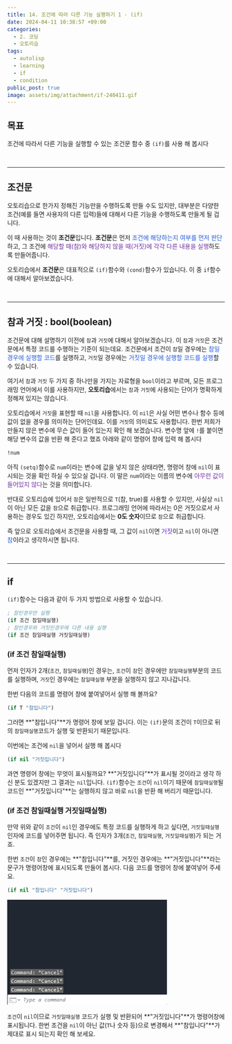 ```yaml
---
title: 14. 조건에 따라 다른 기능 실행하기 1 - (if)
date: 2024-04-11 10:38:57 +09:00
categories:
  - 2. 코딩
  - 오토리습
tags:
  - autolisp
  - learning
  - if
  - condition
public_post: true
image: assets/img/attachment/if-240411.gif
---
```

## 목표
조건에 따라서 다른 기능을 실행할 수 있는 조건문 함수 중 `(if)`를 사용 해 봅시다

<br>
<hr>

## 조건문

오토리습으로 한가지 정해진 기능만을 수행하도록 만들 수도 있지만, 대부분은 다양한 조건(예를 들면 사용자의 다른 입력)들에 대해서 다른 기능을 수행하도록 만들게 될 겁니다.

이 때 사용하는 것이 **조건문**입니다. **조건문**은 먼저 <font color="#245bdb">조건에 해당하는지 여부를 먼저 판단</font>하고, 그 조건에 <font color="#7030a0">해당할 때(참)와 해당하지 않을 때(거짓)에 각각 다른 내용을 실행</font>하도록 만들어줍니다.

오토리습에서 **조건문**은 대표적으로 `(if)`함수와 `(cond)`함수가 있습니다. 이 중 `if`함수에 대해서 알아보겠습니다.

<br>
<hr>

## 참과 거짓 : bool(boolean)

조건문에 대해 설명하기 이전에 `참`과 `거짓`에 대해서 알아보겠습니다. 이 `참`과 `거짓`은
조건문에서 특정 코드를 수행하는 기준이 되는데요. 조건문에서 조건이 `참`일 경우에는 <font color="#245bdb">참일경우에 실행할 코드</font>를 실행하고, `거짓`일 경우에는 <font color="#245bdb">거짓일 경우에 실행할 코드를 실행</font>할 수 있습니다.

여기서 `참`과 `거짓` 두 가지 중 하나만을 가지는 자료형을 `bool`이라고 부르며, 모든 프로그래밍 언어에서 이를 사용하지만, **오토리습**에서는 `참`과 `거짓`에 사용되는 단어가 명확하게 정해져 있지는 않습니다.

오토리습에서 `거짓`을 표현할 때 `nil`을 사용합니다. 이 `nil`은 사실 어떤 변수나 함수 등에 값이 없을 경우를 의미하는 단어인데요. 이를 `거짓`의 의미로도 사용합니다.
한번 저희가 만들지 않은 변수에 무슨 값이 들어 있는지 확인 해 보겠습니다. 변수명 앞에 `!`를 붙이면 해당 변수의 값을 반환 해 준다고 했죠
아래와 같이 명령어 창에 입력 해 봅시다
```lisp
!num
```
아직 `(setq)`함수로 `num`이라는 변수에 값을 넣지 않은 상태라면, 명령어 창에 `nil`이 표시되는 것을 확인 하실 수 있으실 겁니다.
이 말은 `num`이라는 이름의 변수에 <font color="#7030a0">아무런 값이 들어있지 않다</font>는 것을 의미합니다.

반대로 오토리습에 있어서 `참`은 일반적으로 `T`(참, true)를 사용할 수 있지만, 사실상 `nil`이 아닌 모든 값을 `참`으로 취급합니다. 프로그래밍 언어에 따라서는 0은 거짓으로서 사용하는 경우도 있긴 하지만, 오토리습에서는 **0도 숫자**이므로 `참`으로 취급합니다.

즉 앞으로 오토리습에서 조건문을 사용할 때, 그 값이 `nil`이면 <font color="#6425d0">거짓</font>이고 `nil`이 아니면 <font color="#245bdb">참</font>이라고 생각하시면 됩니다.


<br>
<hr>

## if

`(if)`함수는 다음과 같이 두 가지 방법으로 사용할 수 있습니다.
```lisp
; 참인경우만 실행
(if 조건 참일때실행)
; 참인경우와 거짓인경우에 다른 내용 실행
(if 조건 참일때실행 거짓일때실행)
```

### (if 조건 참일때실행)

먼저 인자가 2개(`조건`, `참일때실행`)인 경우는, `조건`이 `참`인 경우에만 `참일때실행`부분의 코드를 실행하며, `거짓`인 경우에는 `참일때실행` 부분을 실행하지 않고 지나갑니다.

한번 다음의 코드를 명령어 창에 붙여넣어서 실행 해 볼까요?
```lisp
(if T "참입니다")
```
그러면 **"참입니다"**가 명령어 창에 보일 겁니다. 이는 `(if)`문의 조건이 `T`이므로 뒤의 `참일때실행`코드가 실행 및 반환되기 때문입니다.

이번에는 조건에 `nil`을 넣어서 실행 해 봅시다
```lisp
(if nil "거짓입니다")
```
과연 명령어 창에는 무엇이 표시될까요? **"거짓입니다"**가 표시될 것이라고 생각 하신 분도 있겠지만 그 결과는 `nil`입니다. `(if)`함수는 `조건`이 `nil`이기 때문에 `참일때실행`될 코드인 **"거짓입니다"**는 실행하지 않고 바로 `nil`을 반환 해 버리기 때문입니다.


### (if 조건 참일때실행 거짓일때실행)

만약 위와 같이 `조건`이 `nil`인 경우에도 특정 코드를 실행하게 하고 싶다면, `거짓일때실행`인자에 코드를 넣어주면 됩니다. 즉 인자가 3개(`조건`, `참일때실행`, `거짓일때실행`)가 되는 거죠.

한번 `조건`이 `참`인 경우에는 **"참입니다"**를, 거짓인 경우에는 **"거짓입니다"**라는 문구가 명령어창에 표시되도록 만들어 봅시다. 다음 코드를 명령어 창에 붙여넣어 주세요.
```lisp
(if nil "참입니다" "거짓입니다")
```
![](assets/img/attachment/if-240411.gif)

`조건`이 `nil`이므로 `거짓일때실행` 코드가 실행 및 반환되어 **"거짓입니다"**가 명령어창에 표시됩니다. 한번 조건을 `nil`이 아닌 값(`T`나 숫자 등)으로 변경해서 **"참입니다"**가 제대로 표시 되는지 확인 해 보세요.